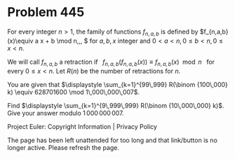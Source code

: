 #   Problem 445

   For every integer $n>1$, the family of functions $f_{n,a,b}$ is defined by
   $f_{n,a,b}(x)\equiv a x + b \mod n\,\,\, $ for $a,b,x$ integer and $0< a
   <n, 0 \le b < n,0 \le x < n$.

   We will call $f_{n,a,b}$ a retraction if $\,\,\, f_{n,a,b}(f_{n,a,b}(x))
   \equiv f_{n,a,b}(x) \mod n \,\,\,$ for every $0 \le x < n$.
   Let $R(n)$ be the number of retractions for $n$.

   You are given that
   $\displaystyle \sum_{k=1}^{99\,999} R(\binom {100\,000} k) \equiv
   628701600 \mod 1\,000\,000\,007$.

   Find $\displaystyle \sum_{k=1}^{9\,999\,999} R(\binom {10\,000\,000} k)$.
   Give your answer modulo $1\,000\,000\,007$.

   Project Euler: Copyright Information | Privacy Policy

   The page has been left unattended for too long and that link/button is no
   longer active. Please refresh the page.
